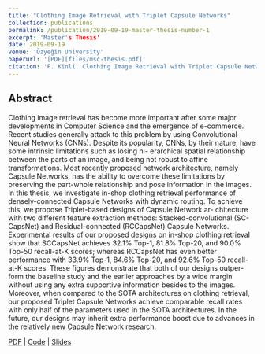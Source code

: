 ```yaml
---
title: "Clothing Image Retrieval with Triplet Capsule Networks"
collection: publications
permalink: /publication/2019-09-19-master-thesis-number-1
excerpt: 'Master's Thesis'
date: 2019-09-19
venue: 'Özyeğin University'
paperurl: '[PDF][files/msc-thesis.pdf]'
citation: 'F. Kinli. Clothing Image Retrieval with Triplet Capsule Networks. (Master’s thesis, Özyeğin University, Istanbul, Turkey), 2019.'
---
```


## Abstract

Clothing image retrieval has become more important after some major developments in Computer Science and the emergence of e-commerce. Recent studies generally attack to this problem by using Convolutional Neural Networks (CNNs). Despite its popularity, CNNs, by their nature, have some intrinsic limitations such as losing hi- erarchical spatial relationship between the parts of an image, and being not robust to affine transformations. Most recently proposed network architecture, namely Capsule Networks, has the ability to overcome these limitations by preserving the part-whole relationship and pose information in the images. In this thesis, we investigate in-shop clothing retrieval performance of densely-connected Capsule Networks with dynamic routing. To achieve this, we propose Triplet-based designs of Capsule Network ar- chitecture with two different feature extraction methods: Stacked-convolutional (SC- CapsNet) and Residual-connected (RCCapsNet) Capsule Networks. Experimental results of our proposed designs on in-shop clothing retrieval show that SCCapsNet achieves 32.1% Top-1, 81.8% Top-20, and 90.0% Top-50 recall-at-K scores; whereas RCCapsNet has even better performance with 33.9% Top-1, 84.6% Top-20, and 92.6% Top-50 recall-at-K scores. These figures demonstrate that both of our designs outper- form the baseline study and the earlier approaches by a wide margin without using any extra supportive information besides to the images. Moreover, when compared to the SOTA architectures on clothing retrieval, our proposed Triplet Capsule Networks achieve comparable recall rates with only half of the parameters used in the SOTA architectures. In the future, our designs may inherit extra performance boost due to advances in the relatively new Capsule Network research.


[PDF](files/msc-thesis.pdf) |
[Code](https://github.com/birdortyedi/image-retrieval-with-capsules) |
[Slides](files/msc-def-slides.pdf)
